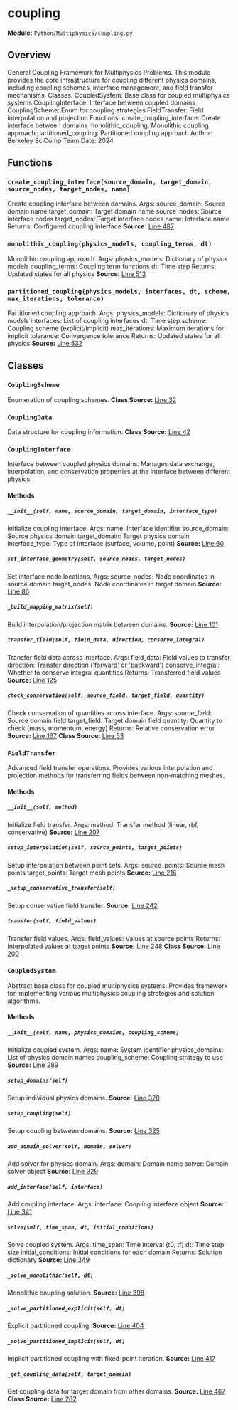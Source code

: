 # coupling
**Module:** `Python/Multiphysics/coupling.py`
## Overview
General Coupling Framework for Multiphysics Problems.
This module provides the core infrastructure for coupling different
physics domains, including coupling schemes, interface management,
and field transfer mechanisms.
Classes:
CoupledSystem: Base class for coupled multiphysics systems
CouplingInterface: Interface between coupled domains
CouplingScheme: Enum for coupling strategies
FieldTransfer: Field interpolation and projection
Functions:
create_coupling_interface: Create interface between domains
monolithic_coupling: Monolithic coupling approach
partitioned_coupling: Partitioned coupling approach
Author: Berkeley SciComp Team
Date: 2024
## Functions
### `create_coupling_interface(source_domain, target_domain, source_nodes, target_nodes, name)`
Create coupling interface between domains.
Args:
source_domain: Source domain name
target_domain: Target domain name
source_nodes: Source interface nodes
target_nodes: Target interface nodes
name: Interface name
Returns:
Configured coupling interface
**Source:** [Line 487](Python/Multiphysics/coupling.py#L487)
### `monolithic_coupling(physics_models, coupling_terms, dt)`
Monolithic coupling approach.
Args:
physics_models: Dictionary of physics models
coupling_terms: Coupling term functions
dt: Time step
Returns:
Updated states for all physics
**Source:** [Line 513](Python/Multiphysics/coupling.py#L513)
### `partitioned_coupling(physics_models, interfaces, dt, scheme, max_iterations, tolerance)`
Partitioned coupling approach.
Args:
physics_models: Dictionary of physics models
interfaces: List of coupling interfaces
dt: Time step
scheme: Coupling scheme (explicit/implicit)
max_iterations: Maximum iterations for implicit
tolerance: Convergence tolerance
Returns:
Updated states for all physics
**Source:** [Line 532](Python/Multiphysics/coupling.py#L532)
## Classes
### `CouplingScheme`
Enumeration of coupling schemes.
**Class Source:** [Line 32](Python/Multiphysics/coupling.py#L32)
### `CouplingData`
Data structure for coupling information.
**Class Source:** [Line 42](Python/Multiphysics/coupling.py#L42)
### `CouplingInterface`
Interface between coupled physics domains.
Manages data exchange, interpolation, and conservation
properties at the interface between different physics.
#### Methods
##### `__init__(self, name, source_domain, target_domain, interface_type)`
Initialize coupling interface.
Args:
name: Interface identifier
source_domain: Source physics domain
target_domain: Target physics domain
interface_type: Type of interface (surface, volume, point)
**Source:** [Line 60](Python/Multiphysics/coupling.py#L60)
##### `set_interface_geometry(self, source_nodes, target_nodes)`
Set interface node locations.
Args:
source_nodes: Node coordinates in source domain
target_nodes: Node coordinates in target domain
**Source:** [Line 86](Python/Multiphysics/coupling.py#L86)
##### `_build_mapping_matrix(self)`
Build interpolation/projection matrix between domains.
**Source:** [Line 101](Python/Multiphysics/coupling.py#L101)
##### `transfer_field(self, field_data, direction, conserve_integral)`
Transfer field data across interface.
Args:
field_data: Field values to transfer
direction: Transfer direction ('forward' or 'backward')
conserve_integral: Whether to conserve integral quantities
Returns:
Transferred field values
**Source:** [Line 125](Python/Multiphysics/coupling.py#L125)
##### `check_conservation(self, source_field, target_field, quantity)`
Check conservation of quantities across interface.
Args:
source_field: Source domain field
target_field: Target domain field
quantity: Quantity to check (mass, momentum, energy)
Returns:
Relative conservation error
**Source:** [Line 167](Python/Multiphysics/coupling.py#L167)
**Class Source:** [Line 53](Python/Multiphysics/coupling.py#L53)
### `FieldTransfer`
Advanced field transfer operations.
Provides various interpolation and projection methods
for transferring fields between non-matching meshes.
#### Methods
##### `__init__(self, method)`
Initialize field transfer.
Args:
method: Transfer method (linear, rbf, conservative)
**Source:** [Line 207](Python/Multiphysics/coupling.py#L207)
##### `setup_interpolation(self, source_points, target_points)`
Setup interpolation between point sets.
Args:
source_points: Source mesh points
target_points: Target mesh points
**Source:** [Line 216](Python/Multiphysics/coupling.py#L216)
##### `_setup_conservative_transfer(self)`
Setup conservative field transfer.
**Source:** [Line 242](Python/Multiphysics/coupling.py#L242)
##### `transfer(self, field_values)`
Transfer field values.
Args:
field_values: Values at source points
Returns:
Interpolated values at target points
**Source:** [Line 248](Python/Multiphysics/coupling.py#L248)
**Class Source:** [Line 200](Python/Multiphysics/coupling.py#L200)
### `CoupledSystem`
Abstract base class for coupled multiphysics systems.
Provides framework for implementing various multiphysics
coupling strategies and solution algorithms.
#### Methods
##### `__init__(self, name, physics_domains, coupling_scheme)`
Initialize coupled system.
Args:
name: System identifier
physics_domains: List of physics domain names
coupling_scheme: Coupling strategy to use
**Source:** [Line 289](Python/Multiphysics/coupling.py#L289)
##### `setup_domains(self)`
Setup individual physics domains.
**Source:** [Line 320](Python/Multiphysics/coupling.py#L320)
##### `setup_coupling(self)`
Setup coupling between domains.
**Source:** [Line 325](Python/Multiphysics/coupling.py#L325)
##### `add_domain_solver(self, domain, solver)`
Add solver for physics domain.
Args:
domain: Domain name
solver: Domain solver object
**Source:** [Line 329](Python/Multiphysics/coupling.py#L329)
##### `add_interface(self, interface)`
Add coupling interface.
Args:
interface: Coupling interface object
**Source:** [Line 341](Python/Multiphysics/coupling.py#L341)
##### `solve(self, time_span, dt, initial_conditions)`
Solve coupled system.
Args:
time_span: Time interval (t0, tf)
dt: Time step size
initial_conditions: Initial conditions for each domain
Returns:
Solution dictionary
**Source:** [Line 349](Python/Multiphysics/coupling.py#L349)
##### `_solve_monolithic(self, dt)`
Monolithic coupling solution.
**Source:** [Line 398](Python/Multiphysics/coupling.py#L398)
##### `_solve_partitioned_explicit(self, dt)`
Explicit partitioned coupling.
**Source:** [Line 404](Python/Multiphysics/coupling.py#L404)
##### `_solve_partitioned_implicit(self, dt)`
Implicit partitioned coupling with fixed-point iteration.
**Source:** [Line 417](Python/Multiphysics/coupling.py#L417)
##### `_get_coupling_data(self, target_domain)`
Get coupling data for target domain from other domains.
**Source:** [Line 467](Python/Multiphysics/coupling.py#L467)
**Class Source:** [Line 282](Python/Multiphysics/coupling.py#L282)